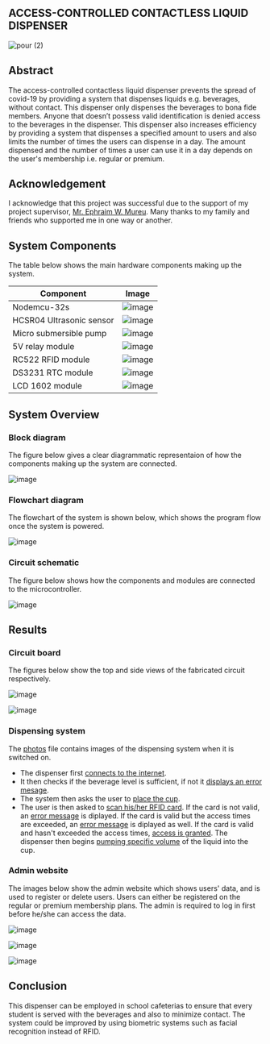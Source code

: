 ## ACCESS-CONTROLLED CONTACTLESS LIQUID DISPENSER ##

![pour (2)](https://user-images.githubusercontent.com/96857630/152315897-77563ef2-4230-4c42-804d-a10387b5d90d.jpg)


## Abstract ##
The access-controlled contactless liquid dispenser prevents the spread of covid-19 by providing a system that dispenses liquids e.g. beverages, without contact. This dispenser only dispenses the beverages to bona fide members. Anyone that doesn’t possess valid identification is denied access to the beverages in the dispenser. This dispenser also increases efficiency by providing a system that dispenses a specified amount to users and also limits the number of times the users can dispense in a day. The amount dispensed and the number of times a user can use it in a day depends on the user's membership i.e. regular or premium.

## Acknowledgement ##
I acknowledge that this project was successful due to the support of my project supervisor, [Mr. Ephraim W. Mureu](https://www.linkedin.com/in/ephraim-w-mureu-41895b43/). Many thanks to my family and friends who supported me in one way or another.


## System Components ##
The table below shows the main hardware components making up the system.

Component     | Image
------------- | -------------
Nodemcu-32s  | ![image](https://user-images.githubusercontent.com/96857630/152630669-5feaf0a7-669a-46d0-9adc-9d407f35d67b.png)
HCSR04 Ultrasonic sensor  |  ![image](https://user-images.githubusercontent.com/96857630/152630705-16a4d3e8-c59e-495d-b7b0-be8341678737.png) 
Micro submersible pump  |  ![image](https://user-images.githubusercontent.com/96857630/152630731-abd02838-afbb-4f53-93bd-caa93f507f09.png) 
5V relay module |  ![image](https://user-images.githubusercontent.com/96857630/152630746-3850d9c5-58a7-471a-80a7-6e032fb4d034.png)
RC522 RFID module  |  ![image](https://user-images.githubusercontent.com/96857630/152630761-67278db7-437a-40c7-9cc9-3b80c3a78a20.png)
DS3231 RTC module  |  ![image](https://user-images.githubusercontent.com/96857630/152630779-726cec53-72f5-4b9c-a9eb-c88b3c79737b.png)
LCD 1602 module  |  ![image](https://user-images.githubusercontent.com/96857630/152630800-55ddd680-6070-47c4-9025-6dabb2e35fd1.png)

## System Overview ##

### Block diagram ###
The figure below gives a clear diagrammatic representaion of how the components making up the system are connected.

![image](https://user-images.githubusercontent.com/96857630/152321292-e1de0f70-d5d4-4fda-a2a2-490bd74d38b1.png)

### Flowchart diagram ###
The flowchart of the system is shown below, which shows the program flow once the system is powered.

![image](https://user-images.githubusercontent.com/96857630/152321427-593299c8-ca8c-4600-ac3b-6e6dbaf529b2.png)




### Circuit schematic ###
The figure below shows how the components and modules are connected to the microcontroller.

![image](https://user-images.githubusercontent.com/96857630/152321563-5286e7a3-564b-4fc3-9a64-ddec8f4da5fd.png)

## Results ##
### Circuit board ###
The figures below show the top and side views of the fabricated circuit respectively.
             

 ![image](https://user-images.githubusercontent.com/96857630/152342291-fc9d119f-da30-4b3c-a6cb-e2a52402f220.png)
 
 

 
 ![image](https://user-images.githubusercontent.com/96857630/152342837-43888c3f-7b59-47e3-9a83-4054d1606926.png)
 

### Dispensing system ###
The [photos](https://github.com/davidmutinda/Access-controlled-contactless-liquid-dispenser/tree/main/Photos) file contains images of the dispensing system when it is switched on.
* The dispenser first [connects to the internet](https://github.com/davidmutinda/Access-controlled-contactless-liquid-dispenser/blob/main/Photos/Successful%20process/1.jpg).
* It then checks if the beverage level is sufficient, if not it [displays an error mesage](https://github.com/davidmutinda/Access-controlled-contactless-liquid-dispenser/blob/main/Photos/Beverage%20level%20low.jpg).
* The system then asks the user to [place the cup](https://github.com/davidmutinda/Access-controlled-contactless-liquid-dispenser/blob/main/Photos/Successful%20process/2.jpg). 
* The user is then asked to [scan his/her RFID card](https://github.com/davidmutinda/Access-controlled-contactless-liquid-dispenser/blob/main/Photos/Successful%20process/3.jpg). If the card is not valid, an [error message](https://github.com/davidmutinda/Access-controlled-contactless-liquid-dispenser/blob/main/Photos/Invalid%20RFID%20card.jpg) is diplayed. If the card is valid but the access times are exceeded, an [error message](https://github.com/davidmutinda/Access-controlled-contactless-liquid-dispenser/blob/main/Photos/Exceeded%20access%20times.jpg) is diplayed as well. If the card is valid and hasn't exceeded the access times, [access is granted](https://github.com/davidmutinda/Access-controlled-contactless-liquid-dispenser/blob/main/Photos/Successful%20process/4.jpg). The dispenser then begins [pumping specific volume](https://github.com/davidmutinda/Access-controlled-contactless-liquid-dispenser/blob/main/Photos/Successful%20process/5.jpg) of the liquid into the cup.


### Admin website ###
The images below show the admin website which shows users' data, and is used to register or delete users. Users can either be registered on the regular or premium membership plans. The admin is required to log in first before he/she can access the data.

 ![image](https://user-images.githubusercontent.com/96857630/152342689-727585c1-0edc-4e4f-a8d0-7840ccad9aa1.png)
 
 ![image](https://user-images.githubusercontent.com/96857630/152344950-650cb6f7-c27a-44e1-bd6a-6f6090c2d2f0.png)
 
 ![image](https://user-images.githubusercontent.com/96857630/152630572-5594cdf2-d666-4c8c-948e-d38b7a4b8086.png)





## Conclusion ##
 This dispenser can be employed in school cafeterias to ensure that every student is served with the beverages and also to minimize contact. The system could be improved by using biometric systems such as facial recognition instead of RFID.

